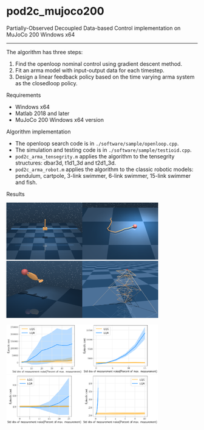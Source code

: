 # pod2c_mujoco200
Partially-Observed Decoupled Data-based Control implementation on MuJoCo 200 Windows x64

------

The algorithm has three steps:
1. Find the openloop nominal control using gradient descent method.
2. Fit an arma model with input-output data for each timestep.
3. Design a linear feedback policy based on the time varying arma system as the closedloop policy.



Requirements
- Windows x64
- Matlab 2018 and later
- MuJoCo 200 Windows x64 version

Algorithm implementation
- The openloop search code is in `./software/sample/openloop.cpp`.
- The simulation and testing code is in `./software/sample/testioid.cpp`.
- `pod2c_arma_tensegrity.m` applies the algorithm to the tensegrity structures: dbar3d, t1d1_3d and t2d1_3d.
- `pod2c_arma_robot.m` applies the algorithm to the classic robotic models: pendulum, cartpole, 3-link swimmer, 6-link swimmer, 15-link swimmer and fish.

Results

<img src="pics/final_cartpole.PNG" width="200" height="150" alt="dbar"/><img src="pics/final_s15.PNG" width="200" height="150" alt="t2d1"/><img src="pics/final_fish.PNG" width="200" height="150" alt="arm"/><img src="pics/final_t2d1.PNG" width="200" height="150" alt="t1d1"/>

<img src="pics/msmtnoise_cartpole.png" width="200" height="130" alt="dbar"/><img src="pics/msmtnoise_s15.png" width="200" height="130" alt="t2d1"/><img src="pics/msmtnoise_fish.png" width="200" height="130" alt="arm"/><img src="pics/msmtnoise_t2d1.png" width="200" height="130" alt="t1d1"/>